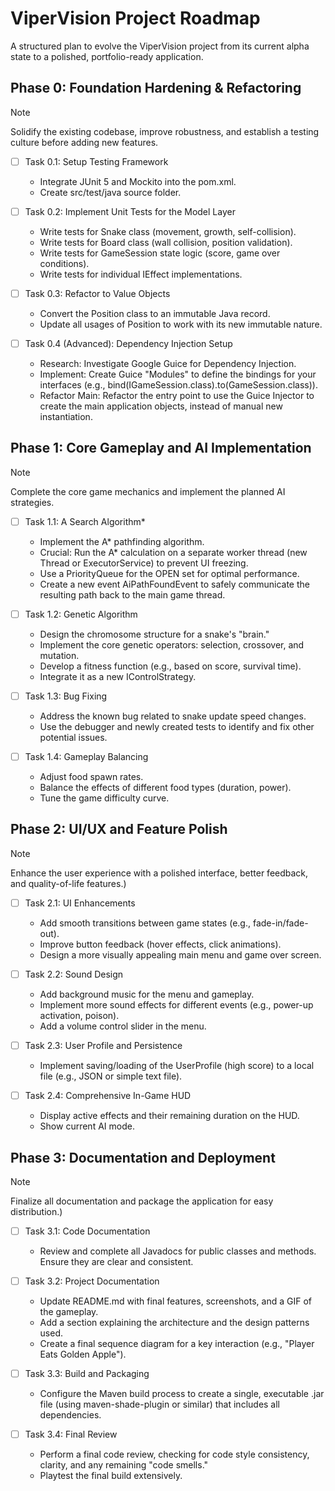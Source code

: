 # ViperVision Project Roadmap
A structured plan to evolve the ViperVision project from its current alpha state to a polished, portfolio-ready application.

## Phase 0: Foundation Hardening & Refactoring
> [!NOTE]
> Solidify the existing codebase, improve robustness, and establish a testing culture before adding new features.

* [ ] Task 0.1: Setup Testing Framework
    * Integrate JUnit 5 and Mockito into the pom.xml.
    * Create src/test/java source folder.

* [ ] Task 0.2: Implement Unit Tests for the Model Layer
    * Write tests for Snake class (movement, growth, self-collision).
    * Write tests for Board class (wall collision, position validation).
    * Write tests for GameSession state logic (score, game over conditions).
    * Write tests for individual IEffect implementations.

* [ ] Task 0.3: Refactor to Value Objects
    * Convert the Position class to an immutable Java record.
    * Update all usages of Position to work with its new immutable nature.

* [ ] Task 0.4 (Advanced): Dependency Injection Setup
    * Research: Investigate Google Guice for Dependency Injection.
    * Implement: Create Guice "Modules" to define the bindings for your interfaces (e.g., bind(IGameSession.class).to(GameSession.class)).
    * Refactor Main: Refactor the entry point to use the Guice Injector to create the main application objects, instead of manual new instantiation.

## Phase 1: Core Gameplay and AI Implementation
> [!NOTE]
> Complete the core game mechanics and implement the planned AI strategies.

* [ ] Task 1.1: A Search Algorithm*
    * Implement the A* pathfinding algorithm.
    * Crucial: Run the A* calculation on a separate worker thread (new Thread or ExecutorService) to prevent UI freezing.
    * Use a PriorityQueue for the OPEN set for optimal performance.
    * Create a new event AiPathFoundEvent to safely communicate the resulting path back to the main game thread.

* [ ] Task 1.2: Genetic Algorithm
    * Design the chromosome structure for a snake's "brain."
    * Implement the core genetic operators: selection, crossover, and mutation.
    * Develop a fitness function (e.g., based on score, survival time).
    * Integrate it as a new IControlStrategy.

* [ ] Task 1.3: Bug Fixing
    * Address the known bug related to snake update speed changes.
    * Use the debugger and newly created tests to identify and fix other potential issues.

* [ ] Task 1.4: Gameplay Balancing
    * Adjust food spawn rates.
    * Balance the effects of different food types (duration, power).
    * Tune the game difficulty curve.

## Phase 2: UI/UX and Feature Polish
> [!NOTE]
> Enhance the user experience with a polished interface, better feedback, and quality-of-life features.)

* [ ] Task 2.1: UI Enhancements
    * Add smooth transitions between game states (e.g., fade-in/fade-out).
    * Improve button feedback (hover effects, click animations).
    * Design a more visually appealing main menu and game over screen.

* [ ] Task 2.2: Sound Design
    * Add background music for the menu and gameplay.
    * Implement more sound effects for different events (e.g., power-up activation, poison).
    * Add a volume control slider in the menu.

* [ ] Task 2.3: User Profile and Persistence
    * Implement saving/loading of the UserProfile (high score) to a local file (e.g., JSON or simple text file).

* [ ] Task 2.4: Comprehensive In-Game HUD
    * Display active effects and their remaining duration on the HUD.
    * Show current AI mode.

## Phase 3: Documentation and Deployment
> [!NOTE]
> Finalize all documentation and package the application for easy distribution.)

* [ ] Task 3.1: Code Documentation
    * Review and complete all Javadocs for public classes and methods. Ensure they are clear and consistent.

* [ ] Task 3.2: Project Documentation
    * Update README.md with final features, screenshots, and a GIF of the gameplay.
    * Add a section explaining the architecture and the design patterns used.
    * Create a final sequence diagram for a key interaction (e.g., "Player Eats Golden Apple").

* [ ] Task 3.3: Build and Packaging
    * Configure the Maven build process to create a single, executable .jar file (using maven-shade-plugin or similar) that includes all dependencies.

* [ ] Task 3.4: Final Review
    * Perform a final code review, checking for code style consistency, clarity, and any remaining "code smells."
    * Playtest the final build extensively.




